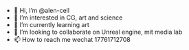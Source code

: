 - 👋 Hi, I’m @alen-cell
- 👀 I’m interested in CG, art and science
- 🌱 I’m currently learning art
- 💞️ I’m looking to collaborate on Unreal engine, mit media lab
- 📫 How to reach me wechat 17761712708

<!---
alen-cell/alen-cell is a ✨ special ✨ repository because its `README.md` (this file) appears on your GitHub profile.
You can click the Preview link to take a look at your changes.
--->
